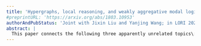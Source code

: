 ```yaml
---
title: 'Hypergraphs, local reasoning, and weakly aggregative modal logic'
#preprintURL: 'https://arxiv.org/abs/1803.10953'
authorAndPubStatus: 'Joint with Jixin Liu and Yanjing Wang; in LORI 2021.'
abstract: | 
  This paper connects the following three apparently unrelated topics\: an epistemic framework fighting logical omniscience, a class of generalized graphs without the arities of relations, and a family of non-normal modal logics rejecting the aggregative axiom. Through neighborhood frames as their meeting point, we show that, among  many completeness results obtained in this paper, the limit of a family of weakly aggregative logics is both exactly the modal logic of hypergraphs and also the epistemic logic of local reasoning with veracity and positive introspection. 
---
```

